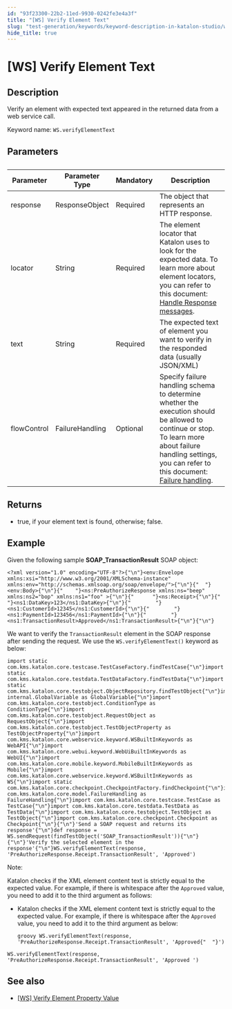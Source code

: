 ```yaml
---
id: "93f23300-22b2-11ed-9930-0242fe3e4a3f"
title: "[WS] Verify Element Text"
slug: "test-generation/keywords/keyword-description-in-katalon-studio/web-service-keywords/ws-verify-element-text"
hide_title: true
---
```


# <a id="id_0" class="anchor_top_offset"/><a id="ariaid-title1" class="anchor_top_offset"/>[WS] Verify Element Text


## <a id="id_0__id_1" class="anchor_top_offset"/>Description

<p xmlns="http://www.w3.org/1999/xhtml" className="p">Verify an element with expected text appeared in the returned data from a web service call.</p> 
<p xmlns="http://www.w3.org/1999/xhtml" className="p">Keyword name: <code className="ph codeph">WS.verifyElementText</code></p> 

## <a id="id_0__id_2" class="anchor_top_offset"/>Parameters 

<table xmlns="http://www.w3.org/1999/xhtml" className="table"><caption /><thead className="thead"><tr className><th className="entry anchor_top_offset" id="id_0__id_2__entry__1">Parameter</th><th className="entry anchor_top_offset" id="id_0__id_2__entry__2">Parameter Type</th><th className="entry anchor_top_offset" id="id_0__id_2__entry__3">Mandatory</th><th className="entry anchor_top_offset" id="id_0__id_2__entry__4">Description</th></tr></thead><tbody className="tbody"><tr className><td className="entry" headers="id_0__id_2__entry__1 id_0__id_2__entry__2 id_0__id_2__entry__3 id_0__id_2__entry__4 ">response</td><td className="entry" headers="id_0__id_2__entry__1 id_0__id_2__entry__2 id_0__id_2__entry__3 id_0__id_2__entry__4 ">ResponseObject</td><td className="entry" headers="id_0__id_2__entry__1 id_0__id_2__entry__2 id_0__id_2__entry__3 id_0__id_2__entry__4 ">Required</td><td className="entry" headers="id_0__id_2__entry__1 id_0__id_2__entry__2 id_0__id_2__entry__3 id_0__id_2__entry__4 ">The object that represents an HTTP response.</td></tr><tr className><td className="entry" headers="id_0__id_2__entry__1 id_0__id_2__entry__2 id_0__id_2__entry__3 id_0__id_2__entry__4 ">locator</td><td className="entry" headers="id_0__id_2__entry__1 id_0__id_2__entry__2 id_0__id_2__entry__3 id_0__id_2__entry__4 ">String</td><td className="entry" headers="id_0__id_2__entry__1 id_0__id_2__entry__2 id_0__id_2__entry__3 id_0__id_2__entry__4 ">Required</td><td className="entry" headers="id_0__id_2__entry__1 id_0__id_2__entry__2 id_0__id_2__entry__3 id_0__id_2__entry__4 ">The element locator that Katalon uses to look for the expected data. To learn more about element locators, you can refer to this document: <a className="xref" href="/test-generation/test-objects/api-test-objects/handle-response-messages">Handle Response messages</a>.</td></tr><tr className><td className="entry" headers="id_0__id_2__entry__1 id_0__id_2__entry__2 id_0__id_2__entry__3 id_0__id_2__entry__4 ">text</td><td className="entry" headers="id_0__id_2__entry__1 id_0__id_2__entry__2 id_0__id_2__entry__3 id_0__id_2__entry__4 ">String</td><td className="entry" headers="id_0__id_2__entry__1 id_0__id_2__entry__2 id_0__id_2__entry__3 id_0__id_2__entry__4 ">Required</td><td className="entry" headers="id_0__id_2__entry__1 id_0__id_2__entry__2 id_0__id_2__entry__3 id_0__id_2__entry__4 ">The expected text of element you want to verify in the responded data (usually JSON/XML)</td></tr><tr className><td className="entry" headers="id_0__id_2__entry__1 id_0__id_2__entry__2 id_0__id_2__entry__3 id_0__id_2__entry__4 ">flowControl</td><td className="entry" headers="id_0__id_2__entry__1 id_0__id_2__entry__2 id_0__id_2__entry__3 id_0__id_2__entry__4 ">FailureHandling</td><td className="entry" headers="id_0__id_2__entry__1 id_0__id_2__entry__2 id_0__id_2__entry__3 id_0__id_2__entry__4 ">Optional</td><td className="entry" headers="id_0__id_2__entry__1 id_0__id_2__entry__2 id_0__id_2__entry__3 id_0__id_2__entry__4 ">Specify failure handling schema to determine whether the execution should be allowed to continue or stop. To learn more about failure handling settings, you can refer to this document: <a className="xref" href="/test-maintenance/configure-failure-handling-settings-in-katalon-studio#id_1">Failure handling</a>.</td></tr></tbody></table> 

## <a id="id_0__id_3" class="anchor_top_offset"/>Returns

<ul xmlns="http://www.w3.org/1999/xhtml" className="ul"><li className="li"> <span className="ph uicontrol">true</span>, if your element text is found, otherwise; <span className="ph uicontrol">false</span>. </li></ul> 

## Example

<p xmlns="http://www.w3.org/1999/xhtml" className="p">Given the following sample <strong className="ph b">SOAP_TransactionResult</strong> SOAP object:</p> 
<pre xmlns="http://www.w3.org/1999/xhtml" className="pre codeblock"><code>&lt;?xml version="1.0" encoding="UTF-8"?&gt;{"\n"}&lt;env:Envelope xmlns:xsi="http://www.w3.org/2001/XMLSchema-instance" xmlns:env="http://schemas.xmlsoap.org/soap/envelope/"&gt;{"\n"}{"  "}&lt;env:Body&gt;{"\n"}{"    "}&lt;ns:PreAuthorizeResponse xmlns:ns="beep" xmlns:ns2="bop" xmlns:ns1="foo" &gt;{"\n"}{"      "}&lt;ns:Receipt&gt;{"\n"}{"        "}&lt;ns1:DataKey&gt;123&lt;/ns1:DataKey&gt;{"\n"}{"        "}&lt;ns1:CustomerId&gt;12345&lt;/ns1:CustomerId&gt;{"\n"}{"        "}&lt;ns1:PaymentId&gt;123456&lt;/ns1:PaymentId&gt;{"\n"}{"        "}&lt;ns1:TransactionResult&gt;Approved&lt;/ns1:TransactionResult&gt;{"\n"}{"\n"}</code></pre> 
<p xmlns="http://www.w3.org/1999/xhtml" className="p">We want to verify the <code className="ph codeph">TransactionResult</code> element in the SOAP response after sending the request. We use the <code className="ph codeph">WS.verifyElementText()</code> keyword as below:</p> 
<pre xmlns="http://www.w3.org/1999/xhtml" className="pre codeblock"><code>import static com.kms.katalon.core.testcase.TestCaseFactory.findTestCase{"\n"}import static com.kms.katalon.core.testdata.TestDataFactory.findTestData{"\n"}import static com.kms.katalon.core.testobject.ObjectRepository.findTestObject{"\n"}import internal.GlobalVariable as GlobalVariable{"\n"}import com.kms.katalon.core.testobject.ConditionType as ConditionType{"\n"}import com.kms.katalon.core.testobject.RequestObject as RequestObject{"\n"}import com.kms.katalon.core.testobject.TestObjectProperty as TestObjectProperty{"\n"}import com.kms.katalon.core.webservice.keyword.WSBuiltInKeywords as WebAPI{"\n"}import com.kms.katalon.core.webui.keyword.WebUiBuiltInKeywords as WebUI{"\n"}import com.kms.katalon.core.mobile.keyword.MobileBuiltInKeywords as Mobile{"\n"}import com.kms.katalon.core.webservice.keyword.WSBuiltInKeywords as WS{"\n"}import static com.kms.katalon.core.checkpoint.CheckpointFactory.findCheckpoint{"\n"}import com.kms.katalon.core.model.FailureHandling as FailureHandling{"\n"}import com.kms.katalon.core.testcase.TestCase as TestCase{"\n"}import com.kms.katalon.core.testdata.TestData as TestData{"\n"}import com.kms.katalon.core.testobject.TestObject as TestObject{"\n"}import com.kms.katalon.core.checkpoint.Checkpoint as Checkpoint{"\n"}{"\n"}'Send a SOAP request and returns its response'{"\n"}def response = WS.sendRequest(findTestObject('SOAP_TransactionResult')){"\n"}{"\n"}'Verify the selected element in the response'{"\n"}WS.verifyElementText(response, 'PreAuthorizeResponse.Receipt.TransactionResult', 'Approved')</code></pre> 
<div xmlns="http://www.w3.org/1999/xhtml" className="p"><div className="note note note_note"><span className="note__title">Note:</span> <p className="p">Katalon checks if the XML element content text is strictly equal to the expected value. For example, if there is whitespace after the <code className="ph codeph">Approved</code> value, you need to add it to the third argument as follows:</p><ul className="ul"><li className="li"><p className="p">Katalon checks if the XML element content text is strictly equal to the expected value. For example, if there is whitespace after the <code className="ph codeph">Approved</code> value, you need to add it to the third argument as below:</p><div className="p"><pre className="pre codeblock"><code>groovy WS.verifyElementText(response, 'PreAuthorizeResponse.Receipt.TransactionResult', 'Approved{"  "}')</code></pre></div></li></ul><div className="p"><pre className="pre codeblock"><code>WS.verifyElementText(response, 'PreAuthorizeResponse.Receipt.TransactionResult', 'Approved ')</code></pre></div></div></div>

## <a id="id_0__id_5" class="anchor_top_offset"/>See also

<ul xmlns="http://www.w3.org/1999/xhtml" className="ul"><li className="li"><a className="xref" href="/test-generation/keywords/keyword-description-in-katalon-studio/web-service-keywords/ws-verify-element-property-value">[WS] Verify Element Property Value</a></li></ul> 
